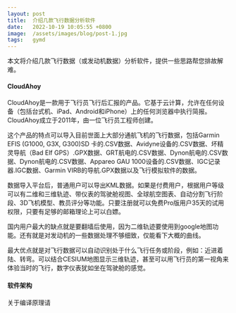 ```yaml
---
layout: post
title:  介绍几款飞行数据分析软件
date:   2022-10-19 10:05:55 +0800
image:  /assets/images/blog/post-1.jpg
tags:   gymd
---
```


本文将介绍几款飞行数据（或发动机数据）分析软件，提供一些思路帮您排故解难。

#### CloudAhoy

CloudAhoy是一款用于飞行员飞行后汇报的产品。它基于云计算，允许在任何设备（包括台式机、iPad、Android和iPhone）上的任何浏览器中执行简报。CloudAhoy成立于2011年，由一位飞行员工程师创建。

这个产品的特点可以导入目前世面上大部分通航飞机的飞行数据，包括Garmin EFIS (G1000, G3X, G300)SD 卡的.CSV数据、Avidyne设备的.CSV数据、坏精灵导航（Bad Elf GPS）.GPX数据、GRT航电的.CSV数据、Dynon航电的.CSV数据、Dynon航电的.CSV数据、Appareo GAU 1000设备的.CSV数据、IGC记录器.IGC数据、Garmin VIRB的导航.GPX数据以及飞行模拟软件的数据。

数据导入平台后，普通用户可以导出KML数据。如果是付费用户，根据用户等级可以有二维和三维轨迹、带仪表的驾驶舱视图、全球航空图表、自动分割飞行阶段、3D飞机模型、教员评分等功能。只要注册就可以免费Pro版用户35天的试用权限，只要有足够的邮箱理论上可以白嫖。

国内用户最大的缺点就是要翻墙后使用，因为二维轨迹要使用到google地图功能。还有就是对发动机的一些数据处理不够细致，仅能看下大概的曲线。

最大优点就是对飞行数据可以自动识别处于什么飞行任务或阶段，例如：近进着陆、转弯。可以结合CESIUM地图显示三维轨迹，甚至可以用飞行员的第一视角来体验当时的飞行，数字仪表犹如坐在驾驶舱的感觉。


#### 软件架构

关于编译原理请
